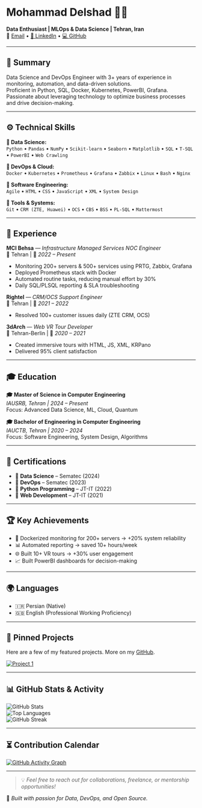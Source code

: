 # Mohammad Delshad 👨‍💻  
**Data Enthusiast | MLOps & Data Science | Tehran, Iran**  
📧 [Email](mailto:mohammaddelshad808@gmail.com) • [🔗 LinkedIn]([https://linkedin.com/in/yourprofile](https://www.linkedin.com/in/mohammad-delshad-380506219)) • [💻 GitHub](https://github.com/Mohammad-delshadd8)

---

## 📌 Summary

Data Science and DevOps Engineer with 3+ years of experience in monitoring, automation, and data-driven solutions.  
Proficient in Python, SQL, Docker, Kubernetes, PowerBI, Grafana.  
Passionate about leveraging technology to optimize business processes and drive decision-making.

---

## ⚙️ Technical Skills

**🔹 Data Science:**  
`Python` • `Pandas` • `NumPy` • `Scikit-learn` • `Seaborn` • `Matplotlib` • `SQL` • `T-SQL` • `PowerBI` • `Web Crawling`

**🔹 DevOps & Cloud:**  
`Docker` • `Kubernetes` • `Prometheus` • `Grafana` • `Zabbix` • `Linux` • `Bash` • `Nginx`

**🔹 Software Engineering:**  
`Agile` • `HTML` • `CSS` • `JavaScript` • `XML` • `System Design`

**🔹 Tools & Systems:**  
`Git` • `CRM (ZTE, Huawei)` • `OCS` • `CBS` • `BSS` • `PL-SQL` • `Mattermost`

---

## 💼 Experience

**MCI Behsa** — *Infrastructure Managed Services NOC Engineer*  
📍 Tehran | 📆 *2022 – Present*  
- Monitoring 200+ servers & 500+ services using PRTG, Zabbix, Grafana  
- Deployed Prometheus stack with Docker  
- Automated routine tasks, reducing manual effort by 30%  
- Daily SQL/PLSQL reporting & SLA troubleshooting

**Rightel** — *CRM/OCS Support Engineer*  
📍 Tehran | 📆 *2021 – 2022*  
- Resolved 100+ customer issues daily (ZTE CRM, OCS)

**3dArch** — *Web VR Tour Developer*  
📍 Tehran-Berlin | 📆 *2020 – 2021*  
- Created immersive tours with HTML, JS, XML, KRPano  
- Delivered 95% client satisfaction

---

## 🎓 Education

**🎓 Master of Science in Computer Engineering**  
*IAUSRB, Tehran | 2024 – Present*  
Focus: Advanced Data Science, ML, Cloud, Quantum

**🎓 Bachelor of Engineering in Computer Engineering**  
*IAUCTB, Tehran | 2020 – 2024*  
Focus: Software Engineering, System Design, Algorithms

---

## 📜 Certifications

- 🏅 **Data Science** – Sematec (2024)  
- 🏅 **DevOps** – Sematec (2023)  
- 🏅 **Python Programming** – JT-IT (2022)  
- 🏅 **Web Development** – JT-IT (2021)

---

## 🏆 Key Achievements

- 🚀 Dockerized monitoring for 200+ servers → +20% system reliability  
- 📊 Automated reporting → saved 10+ hours/week  
- 🌐 Built 10+ VR tours → +30% user engagement  
- 📈 Built PowerBI dashboards for decision-making  

---

## 🌍 Languages

- 🇮🇷 Persian (Native)  
- 🇬🇧 English (Professional Working Proficiency)

---

## 📌 Pinned Projects

Here are a few of my featured projects. More on my [GitHub](https://github.com/yourusername).

[![Project 1](https://github-readme-stats.vercel.app/api/pin/?username=Mohammad-delshadd8&repo=Mohammad-delshadd8)](https://github.com/Mohammad-delshadd8/Mohammad-delshadd8)  


---

## 📊 GitHub Stats & Activity

![GitHub Stats](https://github-readme-stats.vercel.app/api?username=yourusername&show_icons=true&theme=tokyonight)  
![Top Languages](https://github-readme-stats.vercel.app/api/top-langs/?username=yourusername&layout=compact&theme=tokyonight)  
![GitHub Streak](https://streak-stats.demolab.com?user=yourusername&theme=tokyonight)  

---

## ⏳ Contribution Calendar

<!-- GitHub activity graph -->
[![GitHub Activity Graph](https://github-readme-activity-graph.vercel.app/graph?username=yourusername&theme=tokyo-night)](https://github.com/yourusername)

---

> 💡 *Feel free to reach out for collaborations, freelance, or mentorship opportunities!*

🧠 _Built with passion for Data, DevOps, and Open Source._

